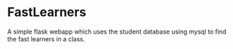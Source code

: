 # FastLearners
A simple flask webapp which uses the student database using mysql to find the fast learners in a class.
